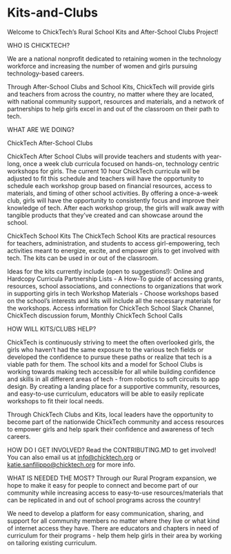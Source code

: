 # Kits-and-Clubs

Welcome to ChickTech’s Rural School Kits and After-School Clubs Project!

WHO IS CHICKTECH?

We are a national nonprofit dedicated to retaining women in the technology workforce and increasing the number of women and girls pursuing technology-based careers.  

 Through After-School Clubs and School Kits, ChickTech will provide girls and teachers from across the country, no matter where they are located, with national community support, resources and materials, and a network of partnerships to help girls excel in and out of the classroom on their path to tech.

WHAT ARE WE DOING?

ChickTech After-School Clubs

ChickTech After School Clubs will provide teachers and students with year-long, once a week club curricula focused on hands-on, technology centric workshops for girls.  The current 10 hour ChickTech curricula will be adjusted to fit this schedule and teachers will have the opportunity to schedule each workshop group based on financial resources, access to materials, and timing of other school activities.  By offering a once-a-week club, girls will have the opportunity to consistently focus and improve their knowledge of tech.  After each workshop group, the girls will walk away with tangible products that they’ve created and can showcase around the school.

ChickTech School Kits
The ChickTech School Kits are practical resources for teachers, administration, and students to access girl-empowering, tech activities meant to energize, excite, and empower girls to get involved with tech.  The kits can be used in or out of the classroom.  

Ideas for the kits currently include (open to suggestions!):
Online and Hardcopy Curricula
Partnership Lists - A How-To guide of accessing grants, resources, school associations, and connections to organizations that work in supporting girls in tech
Workshop Materials - Choose workshops based on the school’s interests and kits will include all the necessary materials for the workshops.
Access information for ChickTech School Slack Channel, ChickTech discussion forum, Monthly ChickTech School Calls

HOW WILL KITS/CLUBS HELP?

ChickTech is continuously striving to meet the often overlooked girls, the girls who haven’t had the same exposure to the various tech fields or developed the confidence to pursue these paths or realize that tech is a viable path for them. The school kits and a model for School Clubs is working towards making tech accessible for all while building confidence and skills in all different areas of tech - from robotics to soft circuits to app design.  By creating a landing place for a supportive community, resources, and easy-to-use curriculum, educators will be able to easily replicate workshops to fit their local needs.

Through ChickTech Clubs and Kits,  local leaders have the opportunity to become part of the nationwide ChickTech community and access resources to empower girls and help spark their confidence and awareness of tech careers.


HOW DO I GET INVOLVED?
Read the CONTRIBUTING.MD to get involved!
You can also email us at info@chicktech.org or katie.sanfilippo@chicktech.org  for more info.

WHAT IS NEEDED THE MOST?
Through our Rural Program expansion, we hope to make it easy for people to connect and become part of our community while increasing access to easy-to-use resources/materials that can be replicated in and out of school programs across the country!

We need to develop a platform for easy communication, sharing, and support for all community members no matter where they live or what kind of internet access they have.  There are educators and chapters in need of curriculum for their programs - help them help girls in their area by working on tailoring existing curriculum.
